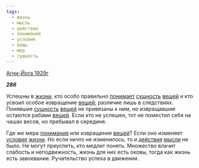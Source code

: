 ```yaml
---
tags:
  - жизнь
  - мысль
  - действие
  - понимание
  - условие
  - вещь
  - мер
  - сущность
---
```

[Агни-Йога 1929г](https://127.0.0.1:4002/agni/1929)

___286___

Успешны в [жизни](../../../tags/#жизнь), кто особо правильно [понимает](../../../tags/#понимание) [сущность](../../../tags/#сущность) [вещей](../../../tags/#вещь) и кто усвоил особое извращение [вещей](../../../tags/#вещь); различие лишь в следствиях. Понявшие [сущность](../../../tags/#сущность) [вещей](../../../tags/#вещь) не привязаны к ним, но извращавшие остаются рабами [вещей](../../../tags/#вещь). Если кто не успешен, тот не поместил себя на чашах весов, но пребывал в середине.   

Где же мера [понимания](../../../tags/#понимание) или извращения [вещей](../../../tags/#вещь)? Если оно изменяет [условия](../../../tags/#условие) [жизни](../../../tags/#жизнь). Но если ничто не изменилось, то и [действия](../../../tags/#действие) [мысли](../../../tags/#мысль) не было. Не могут преуспеть, кто медлит понять. Множество влачит слабость и неподвижность, жизнь для них есть оковы, тогда как жизнь есть завоевание. Ручательство успеха в движении.